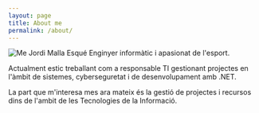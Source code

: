 ```yaml
---
layout: page
title: About me
permalink: /about/
---
```

![Me](https://avatars1.githubusercontent.com/u/48735113?v=2&s=200#thumbnail) Jordi Malla Esqué Enginyer informàtic i apasionat de l'esport.  

Actualment estic treballant com a responsable TI gestionant projectes en l'àmbit de sistemes, cyberseguretat i de desenvolupament amb .NET.  

La part que m'interesa mes ara mateix és la gestió de projectes i recursos dins de l'ambit de les Tecnologies de la Informació.

